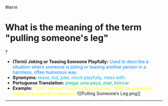 #term

# What is the meaning of the term "pulling someone's leg"
?
* **(Term) Joking or Teasing Someone Playfully:** <span style="color:rgb(0, 132, 255)">Used to describe a situation where someone is joking or teasing another person in a harmless, often humorous way.</span>
* **Synonyms:** <span style="color:rgb(0, 176, 240)">tease, kid, joke, mock playfully, mess with.</span>
* **Portuguese Translation:** <span style="color:rgb(0, 176, 80)">pregar uma peça, zoar, brincar.</span>
* **Example:** <span style="color:rgb(255, 255, 0)">"Don't worry, I'm just pulling your leg." (Não se preocupe, estou só pregando uma peça.)</span>
![[Pulling Someone’s Leg.png]]
---
<!--SR:!2025-06-29,14,290-->